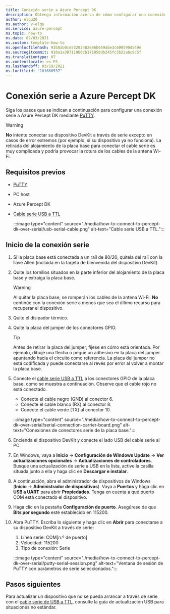```yaml
---
title: Conexión serie a Azure Percept DK
description: Obtenga información acerca de cómo configurar una conexión serie a Azure Percept DK con PuTTY y un cable serie de USB a TTL.
author: elqu20
ms.author: v-elqu
ms.service: azure-percept
ms.topic: how-to
ms.date: 02/03/2021
ms.custom: template-how-to
ms.openlocfilehash: 93b8ab0ce53202402e86b059abe3c600590d549e
ms.sourcegitcommit: 910a1a38711966cb171050db245fc3b22abc8c5f
ms.translationtype: HT
ms.contentlocale: es-ES
ms.lasthandoff: 03/19/2021
ms.locfileid: "101660537"
---
```

# <a name="connect-to-your-azure-percept-dk-over-serial"></a>Conexión serie a Azure Percept DK

Siga los pasos que se indican a continuación para configurar una conexión serie a Azure Percept DK mediante [PuTTY](https://www.chiark.greenend.org.uk/~sgtatham/putty/latest.html).

> [!WARNING]
> **No** intente conectar su dispositivo DevKit a través de serie excepto en casos de error extremos (por ejemplo, si su dispositivo ya no funciona). La retirada del alojamiento de la placa base para conectar el cable serie es muy complicada y podría provocar la rotura de los cables de la antena Wi-Fi.

## <a name="prerequisites"></a>Requisitos previos

- [PuTTY](https://www.chiark.greenend.org.uk/~sgtatham/putty/latest.html)
- PC host
- Azure Percept DK
- [Cable serie USB a TTL](https://www.adafruit.com/product/954)

    :::image type="content" source="./media/how-to-connect-to-percept-dk-over-serial/usb-serial-cable.png" alt-text="Cable serie USB a TTL.":::

## <a name="initiate-the-serial-connection"></a>Inicio de la conexión serie

1. Si la placa base está conectada a un raíl de 80/20, quítela del raíl con la llave Allen (incluida en la tarjeta de bienvenida del dispositivo DevKit).

1. Quite los tornillos situados en la parte inferior del alojamiento de la placa base y extraiga la placa base.

    > [!WARNING]
    > Al quitar la placa base, se romperán los cables de la antena Wi-Fi. **No** continúe con la conexión serie a menos que sea el último recurso para recuperar el dispositivo.

1. Quite el disipador térmico.

1. Quite la placa del jumper de los conectores GPIO.

    > [!TIP]
    > Antes de retirar la placa del jumper, fíjese en cómo está orientada. Por ejemplo, dibuje una flecha o pegue un adhesivo en la placa del jumper apuntando hacia el circuito como referencia. La placa del jumper no está codificada y puede conectarse al revés por error al volver a montar la placa base.

1. Conecte el [cable serie USB a TTL](https://www.adafruit.com/product/954) a los conectores GPIO de la placa base, como se muestra a continuación. Observe que el cable rojo no está conectado.

    - Conecte el cable negro (GND) al conector 6.
    - Conecte el cable blanco (RX) al conector 8.
    - Conecte el cable verde (TX) al conector 10.

    :::image type="content" source="./media/how-to-connect-to-percept-dk-over-serial/serial-connection-carrier-board.png" alt-text="Conexiones de conectores serie de la placa base.":::

1. Encienda el dispositivo DevKit y conecte el lado USB del cable serie al PC.

1. En Windows, vaya a **Inicio** -> **Configuración de Windows Update** -> **Ver actualizaciones opcionales** -> **Actualizaciones de controladores**. Busque una actualización de serie a USB en la lista, active la casilla situada junto a ella y haga clic en **Descargar e instalar**.  

1. A continuación, abra el administrador de dispositivos de Windows (**Inicio** -> **Administrador de dispositivos**). Vaya a **Puertos** y haga clic en **USB a UART** para abrir **Propiedades**. Tenga en cuenta a qué puerto COM está conectado el dispositivo.

1. Haga clic en la pestaña **Configuración de puerto**. Asegúrese de que **Bits por segundo** esté establecido en 115200.

1. Abra PuTTY. Escriba lo siguiente y haga clic en **Abrir** para conectarse a su dispositivo DevKit a través de serie:

    1. Línea serie: COM[n.º de puerto]
    1. Velocidad: 115200
    1. Tipo de conexión: Serie

    :::image type="content" source="./media/how-to-connect-to-percept-dk-over-serial/putty-serial-session.png" alt-text="Ventana de sesión de PuTTY con parámetros de serie seleccionados.":::

## <a name="next-steps"></a>Pasos siguientes

Para actualizar un dispositivo que no se pueda arrancar a través de serie con el [cable serie de USB a TTL](https://www.adafruit.com/product/954), consulte la guía de actualización USB para situaciones no estándar.

[comment]: # (Agregar el vínculo a la guía de actualización USB cuando esté disponible.)